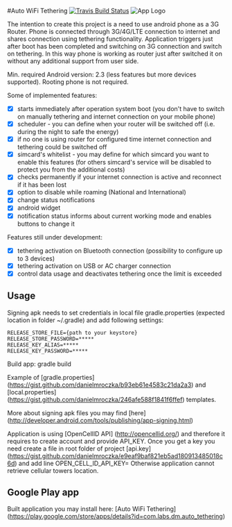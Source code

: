 #Auto WiFi Tethering [![Travis Build Status](https://travis-ci.org/danielmroczka/auto-tethering.png?branch=master)](https://travis-ci.org/danielmroczka/auto-tethering)
![App Logo](https://lh3.googleusercontent.com/GwGTGX5OuwMvOlg10Vemwk6x_Pd8EKsbpy-x9pV-t-EI29FCdFXzUH5PV64b2HRVtNCh=h80) 

The intention to create this project is a need to use android phone as a 3G Router. 
Phone is connected through 3G/4G/LTE connection to internet and shares connection using tethering functionality. 
Application triggers just after boot has been completed and switching on 3G connection and switch on tethering.
In this way phone is working as router just after switched it on without any additional support from user side.

Min. required Android version: 2.3 (less features but more devices supported). Rooting phone is not required.

Some of implemented features:
- [x] starts immediately after operation system boot (you don't have to switch on manually tethering and internet connection on your mobile phone)
- [x] scheduler - you can define when your router will be switched off (i.e. during the night to safe the energy)
- [x] if no one is using router for configured time internet connection and tethering could be switched off
- [x] simcard's whitelist - you may define for which simcard you want to enable this features (for others simcard's service will be disabled to protect you from the additional costs)
- [x] checks permanently if your internet connection is active and reconnect if it has been lost
- [x] option to disable while roaming (National and International)
- [x] change status notifications
- [x] android widget 
- [x] notification status informs about current working mode and enables buttons to change it

Features still under development:
- [x] tethering activation on Bluetooth connection (possibility to configure up to 3 devices)
- [x] tethering activation on USB or AC charger connection
- [x] control data usage and deactivates tethering once the limit is exceeded

## Usage
Signing apk needs to set credentials in local file gradle.properties (expected location in folder ~/.gradle) and add following settings:
```
RELEASE_STORE_FILE={path to your keystore}
RELEASE_STORE_PASSWORD=*****
RELEASE_KEY_ALIAS=*****
RELEASE_KEY_PASSWORD=*****
```
Build app: gradle build

Example of [gradle.properties] (https://gist.github.com/danielmroczka/b93eb61e4583c21da2a3) and [local.properties] (https://gist.github.com/danielmroczka/246afe588f1841f6ffef) templates.

More about signing apk files you may find [here] (http://developer.android.com/tools/publishing/app-signing.html)

Application is using [OpenCellID API] (http://opencellid.org/) and therefore it requires to create account and provide API_KEY.
Once you get a key you need create a file in root folder of project [api.key] (https://gist.github.com/danielmroczka/e9eaf9baf821eb5ad180913485018c6d) and add line OPEN_CELL_ID_API_KEY=<your key>
Otherwise application cannot retrieve cellular towers location.

## Google Play app
Built application you may install here: [Auto WiFi Tethering] (https://play.google.com/store/apps/details?id=com.labs.dm.auto_tethering)
